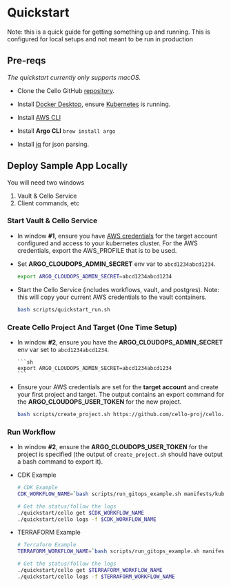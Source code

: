 # Quickstart

Note: this is a quick guide for getting something up and running. This is configured for local setups and not meant to be run in production

## Pre-reqs

_The quickstart currently only supports macOS._

- Clone the Cello GitHub [repository](https://github.com/cello-proj/cello).

- Install [Docker Desktop](https://www.docker.com/products/docker-desktop), ensure [Kubernetes](https://docs.docker.com/desktop/kubernetes/) is running.

- Install [AWS CLI](https://docs.aws.amazon.com/cli/latest/userguide/install-cliv2.html)

- Install **Argo CLI** `brew install argo`

- Install [jq](https://stedolan.github.io/jq/) for json parsing.

## Deploy Sample App Locally

You will need two windows

1. Vault & Cello Service
1. Client commands, etc

### Start Vault & Cello Service

- In window **#1**, ensure you have [AWS credentials](https://docs.aws.amazon.com/cli/latest/userguide/cli-configure-quickstart.html) for the target account configured and access to your kubernetes cluster. For the AWS credentials, export the AWS_PROFILE that is to be used.

- Set **ARGO_CLOUDOPS_ADMIN_SECRET** env var to `abcd1234abcd1234`.

  ```sh
  export ARGO_CLOUDOPS_ADMIN_SECRET=abcd1234abcd1234
  ```

- Start the Cello Service (includes workflows, vault, and postgres).
  Note: this will copy your current AWS credentials to the vault containers.

  ```sh
  bash scripts/quickstart_run.sh
  ```

### Create Cello Project And Target (One Time Setup)

- In window **#2**, ensure you have the **ARGO_CLOUDOPS_ADMIN_SECRET**
  env var set to `abcd1234abcd1234`.

      ```sh
      export ARGO_CLOUDOPS_ADMIN_SECRET=abcd1234abcd1234
      ```

- Ensure your AWS credentials are set for the **target account** and create
  your first project and target. The output contains an export command for the **ARGO_CLOUDOPS_USER_TOKEN**
  for the new project.

  ```sh
  bash scripts/create_project.sh https://github.com/cello-proj/cello.git
  ```

### Run Workflow

- In window **#2**, ensure the **ARGO_CLOUDOPS_USER_TOKEN** for the project is
  specified (the output of `create_project.sh` should have output a bash
  command to export it).

- CDK Example

  ```sh
  # CDK Example
  CDK_WORKFLOW_NAME=`bash scripts/run_gitops_example.sh manifests/kube_cdk_manifest.yaml e3a419e69a5ae762862dc7cf382304a4e6cc2547`

  # Get the status/follow the logs
  ./quickstart/cello get $CDK_WORKFLOW_NAME
  ./quickstart/cello logs -f $CDK_WORKFLOW_NAME
  ```

- TERRAFORM Example

  ```sh
  # Terraform Example
  TERRAFORM_WORKFLOW_NAME=`bash scripts/run_gitops_example.sh manifests/kube_terraform_manifest.yaml e3a419e69a5ae762862dc7cf382304a4e6cc2547`

  # Get the status/follow the logs
  ./quickstart/cello get $TERRAFORM_WORKFLOW_NAME
  ./quickstart/cello logs -f $TERRAFORM_WORKFLOW_NAME
  ```
